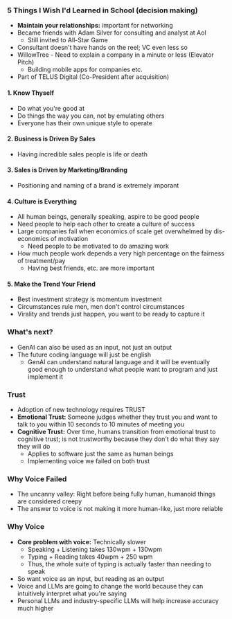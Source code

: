 ### 5 Things I Wish I'd Learned in School (decision making)
- **Maintain your relationships:** important for networking
- Became friends with Adam Silver for consulting and analyst at Aol
	- Still invited to All-Star Game
- Consultant doesn't have hands on the reel; VC even less so
- WillowTree - Need to explain a company in a minute or less (Elevator Pitch)
	- Building mobile apps for companies etc.
- Part of TELUS Digital (Co-President after acquisition)
#### 1. Know Thyself
- Do what you're good at
- Do things the way you can, not by emulating others
- Everyone has their own unique style to operate
#### 2. Business is Driven By Sales
- Having incredible sales people is life or death
#### 3. Sales is Driven by Marketing/Branding
- Positioning and naming of a brand is extremely imporant
#### 4. Culture is Everything
- All human beings, generally speaking, aspire to be good people
- Need people to help each other to create a culture of success
- Large companies fail when economics of scale get overwhelmed by dis-economics of motivation
	- Need people to be motivated to do amazing work
- How much people work depends a very high percentage on the fairness of treatment/pay
	- Having best friends, etc. are more important
#### 5. Make the Trend Your Friend
- Best investment strategy is momentum investment
- Circumstances rule men, men don't control circumstances
- Virality and trends just happen, you want to be ready to capture it

### What's next?
- GenAI can also be used as an input, not just an output
- The future coding language will just be english
	- GenAI can understand natural language and it will be eventually good enough to understand what people want to program and just implement it

### Trust
- Adoption of new technology requires TRUST
- **Emotional Trust:** Someone judges whether they trust you and want to talk to you within 10 seconds to 10 minutes of meeting you
- **Cognitive Trust:** Over time, humans transition from emotional trust to cognitive trust; is not trustworthy because they don't do what they say they will do
	- Applies to software just the same as human beings
	- Implementing voice we failed on both trust

### Why Voice Failed
- The uncanny valley: Right before being fully human, humanoid things are considered creepy
- The answer to voice is not making it more human-like, just more reliable

### Why Voice
- **Core problem with voice:** Technically slower
	- Speaking + Listening takes 130wpm + 130wpm
	- Typing + Reading takes 40wpm + 250 wpm
	- Thus, the whole suite of typing is actually faster than needing to speak
- So want voice as an input, but reading as an output
- Voice and LLMs are going to change the world because they can intuitively interpret what you're saying
- Personal LLMs and industry-specific LLMs will help increase accuracy much higher

